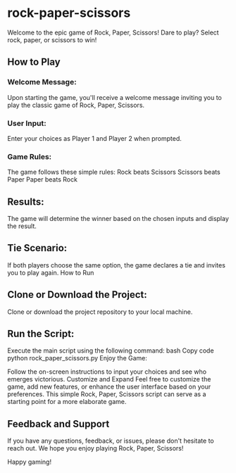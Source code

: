 # rock-paper-scissors
Welcome to the epic game of Rock, Paper, Scissors! Dare to play? Select rock, paper, or scissors to win!

## How to Play
### Welcome Message:

Upon starting the game, you'll receive a welcome message inviting you to play the classic game of Rock, Paper, Scissors.
### User Input:

Enter your choices as Player 1 and Player 2 when prompted.
### Game Rules:

The game follows these simple rules:
Rock beats Scissors
Scissors beats Paper
Paper beats Rock
## Results:

The game will determine the winner based on the chosen inputs and display the result.
## Tie Scenario:

If both players choose the same option, the game declares a tie and invites you to play again.
How to Run
## Clone or Download the Project:

Clone or download the project repository to your local machine.
## Run the Script:

Execute the main script using the following command:
bash
Copy code
python rock_paper_scissors.py
Enjoy the Game:

Follow the on-screen instructions to input your choices and see who emerges victorious.
Customize and Expand
Feel free to customize the game, add new features, or enhance the user interface based on your preferences. This simple Rock, Paper, Scissors script can serve as a starting point for a more elaborate game.

## Feedback and Support
If you have any questions, feedback, or issues, please don't hesitate to reach out. We hope you enjoy playing Rock, Paper, Scissors!

Happy gaming!





